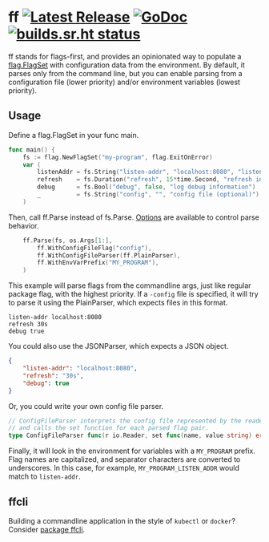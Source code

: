 # ff [![Latest Release](https://img.shields.io/github/release/peterbourgon/ff.svg?style=flat-square)](https://github.com/peterbourgon/ff/releases/latest) [![GoDoc](https://godoc.org/github.com/peterbourgon/ff?status.svg)](https://godoc.org/github.com/peterbourgon/ff) [![builds.sr.ht status](https://builds.sr.ht/~peterbourgon/ff.svg)](https://builds.sr.ht/~peterbourgon/ff?)

ff stands for flags-first, and provides an opinionated way to populate
a [flag.FlagSet](https://golang.org/pkg/flag#FlagSet) with
configuration data from the environment. By default, it parses only
from the command line, but you can enable parsing from a configuration
file (lower priority) and/or environment variables (lowest priority).

## Usage

Define a flag.FlagSet in your func main.

```go
func main() {
	fs := flag.NewFlagSet("my-program", flag.ExitOnError)
	var (
		listenAddr = fs.String("listen-addr", "localhost:8080", "listen address")
		refresh    = fs.Duration("refresh", 15*time.Second, "refresh interval")
		debug      = fs.Bool("debug", false, "log debug information")
		_          = fs.String("config", "", "config file (optional)")
	)
```

Then, call ff.Parse instead of fs.Parse. 
[Options](https://godoc.org/github.com/peterbourgon/ff#Option)
are available to control parse behavior.

```go
	ff.Parse(fs, os.Args[1:],
		ff.WithConfigFileFlag("config"),
		ff.WithConfigFileParser(ff.PlainParser),
		ff.WithEnvVarPrefix("MY_PROGRAM"),
	)
```

This example will parse flags from the commandline args, just like regular
package flag, with the highest priority. If a `-config` file is specified, it
will try to parse it using the PlainParser, which expects files in this format.

```
listen-addr localhost:8080
refresh 30s
debug true
```

You could also use the JSONParser, which expects a JSON object.

```json
{
	"listen-addr": "localhost:8080",
	"refresh": "30s",
	"debug": true
}
```

Or, you could write your own config file parser.

```go
// ConfigFileParser interprets the config file represented by the reader
// and calls the set function for each parsed flag pair.
type ConfigFileParser func(r io.Reader, set func(name, value string) error) error
```

Finally, it will look in the environment for variables with a `MY_PROGRAM`
prefix. Flag names are capitalized, and separator characters are converted to
underscores. In this case, for example, `MY_PROGRAM_LISTEN_ADDR` would match to
`listen-addr`.

## ffcli

Building a commandline application in the style of `kubectl` or `docker`?
Consider [package ffcli](https://godoc.org/github.com/peterbourgon/ff/ffcli).

